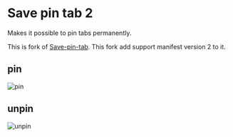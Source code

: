 # Save pin tab 2
Makes it possible to pin tabs permanently.

This is fork of [Save-pin-tab](https://chrome.google.com/webstore/detail/save-pin-tab/bkcpdcldomniehifhidlnjhmmodaiabj).
This fork add support manifest version 2 to it.

## pin
![pin](https://cloud.githubusercontent.com/assets/2035364/15892110/efc81682-2db2-11e6-89c3-16807c7d0353.gif)

## unpin
![unpin](https://cloud.githubusercontent.com/assets/2035364/15892116/f3827196-2db2-11e6-8d1d-f6b77e5a1932.gif)

